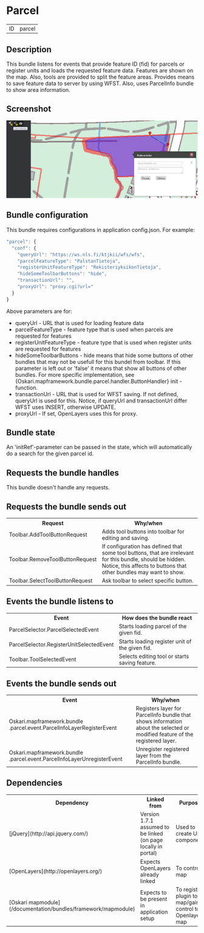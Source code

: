 # Parcel

<table class="table">
  <tr>
    <td>ID</td><td>parcel</td>
  </tr>
</table>

## Description

This bundle listens for events that provide feature ID (fid) for parcels or register units and loads the requested feature data. Features are shown on the map. Also, tools are provided to split the feature areas. Provides means to save feature data to server by using WFST. Also, uses ParcelInfo bundle to show area information.

## Screenshot

![screenshot](parcel.png)

## Bundle configuration

This bundle requires configurations in application config.json.
For example:

```javascript
"parcel": {
  "conf": {
    "queryUrl": "https://ws.nls.fi/ktjkii/wfs/wfs",
    "parcelFeatureType": "PalstanTietoja",
    "registerUnitFeatureType": "RekisteriyksikonTietoja",
    "hideSomeToolbarButtons": "hide",
    "transactionUrl": "",
    "proxyUrl": "proxy.cgi?url="
  }
}
```

Above parameters are for:

* queryUrl - URL that is used for loading feature data
* parcelFeatureType - feature type that is used when parcels are requested for features
* registerUnitFeatureType - feature type that is used when register units are requested for features
* hideSomeToolbarButtons - hide means that hide some buttons of other bundles that may not be usefull for this bundel from toolbar. If this parameter is left out or 'false' it means that show all buttons of other bundles. For more specific implementation, see {Oskari.mapframework.bundle.parcel.handler.ButtonHandler} init -function.
* transactionUrl - URL that is used for WFST saving. If not defined, queryUrl is used for this.     Notice, if queryUrl and transactionUrl differ WFST uses INSERT, otherwise     UPDATE.
* proxyUrl - If set, OpenLayers uses this for proxy.

## Bundle state

An 'initRef'-parameter can be passed in the state, which will automatically do a search for the given parcel id.

## Requests the bundle handles

This bundle doesn't handle any requests.

## Requests the bundle sends out

<table class="table">
  <tr>
    <th>Request</th><th>Why/when</th>
  </tr>
  <tr>
    <td>Toolbar.AddToolButtonRequest</td><td>Adds tool buttons into toolbar for editing and saving.</td>
  </tr>
  <tr>
    <td>Toolbar.RemoveToolButtonRequest</td><td>If configuration has defined that some tool buttons, that are irrelevant for this bundle, should be hidden. Notice, this affects to buttons that other bundles may want to show.</td>
  </tr>
  <tr>
    <td>Toolbar.SelectToolButtonRequest</td><td>Ask toolbar to select specific button.</td>
  </tr>
</table>

## Events the bundle listens to

<table class="table">
  <tr>
    <th>Event</th><th>How does the bundle react</th>
  </tr>
  <tr>
    <td>ParcelSelector.ParcelSelectedEvent</td><td>Starts loading parcel of the given fid.</td>
  </tr>
  <tr>
    <td>ParcelSelector.RegisterUnitSelectedEvent</td><td>Starts loading register unit of the given fid.</td>
  </tr>
  <tr>
    <td>Toolbar.ToolSelectedEvent</td><td>Selects editing tool or starts saving feature.</td>
  </tr>
</table>

## Events the bundle sends out

<table class="table">
  <tr>
    <th>Event</th><th>Why/when</th>
  </tr>
  <tr>
    <td>Oskari.mapframework.bundle
      .parcel.event.ParcelInfoLayerRegisterEvent</td><td>Registers layer for ParcelInfo bundle that shows information about the selected or modified feature of the registered layer.</td>
  </tr>
  <tr>
    <td>Oskari.mapframework.bundle
      .parcel.event.ParcelInfoLayerUnregisterEvent</td><td>Unregister registered layer from the ParcelInfo bundle.</td>
  </tr>
</table>

## Dependencies

<table class="table">
  <tr>
    <th>Dependency</th><th>Linked from</th><th>Purpose</th>
  </tr>
  <tr>
    <td> [jQuery](http://api.jquery.com/) </td>
    <td> Version 1.7.1 assumed to be linked (on page locally in portal) </td>
    <td> Used to create UI component</td>
  </tr>
  <tr>
    <td> [OpenLayers](http://openlayers.org/) </td>
    <td> Expects OpenLayers already linked </td>
    <td> To control map</td>
  </tr>
  <tr>
    <td> [Oskari mapmodule](/documentation/bundles/framework/mapmodule)</td>
    <td> Expects to be present in application setup </td>
    <td> To register plugin to map/gain control to Openlayers map</td>
  </tr>
</table>
